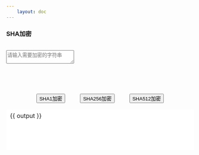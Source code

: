 ```yaml
---
    layout: doc
---
```


### SHA加密
<br>
<div class="input-wrapper">
    <textarea v-model="input" placeholder="请输入需要加密的字符串"></textarea>
</div>
<br>
<div class="buttons">
    <button class="GLButton" @click="encryptSHA1">SHA1加密</button>
    <button class="GLButton" @click="encryptSHA256">SHA256加密</button>
    <button class="GLButton" @click="encryptSHA512">SHA512加密</button>
</div>
<br>
<div class="output-wrapper" @mouseenter="copyShow = true" @mouseleave="copyShow = false">
    {{ output }}
    <CopyButton class="copy-button" title="复制" :content="output" :show="copyShow"></CopyButton>
</div>

<script setup lang="ts">
    import { ref } from 'vue';
    import CopyButton from '../../../components/ui/CopyButton.vue';
    import sha1 from "crypto-js/sha1";
    import sha256 from "crypto-js/sha256";
    import sha512 from "crypto-js/sha512";

    const input = ref('www.liuguanli.com');
    const output = ref('');

    const copyShow = ref( false );

    const encryptSHA1 = (): void => {
        output.value = sha1( input.value ).toString().toUpperCase();
    }
    const encryptSHA256 = (): void => {
        output.value = sha256( input.value ).toString().toUpperCase();
    }
    const encryptSHA512 = (): void => {
        output.value = sha512( input.value ).toString().toUpperCase();
    }

</script>

<style scoped>
    .input-wrapper {
        height: 100px;
        border-radius: 4px;
    }
    .output-wrapper {
        height: 100px;
        border-radius: 4px;
        padding: 5px 10px;
        background: field;
        font-size: 16px;
        line-height: 1.5;
        white-space: wrap;
        word-break: break-all;
        overflow-y: auto;
        position: relative;
    }
    .output-wrapper .copy-button {
        position: absolute;
        top: 10px;
        right: 10px;
    }
    .buttons {
        display: flex;
        justify-content: center;
    }
    .buttons button {
        margin: 0 20px;
    }
</style>